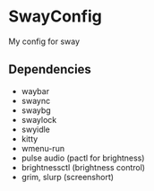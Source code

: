 # SwayConfig

My config for sway

## Dependencies

- waybar
- swaync
- swaybg
- swaylock
- swyidle
- kitty
- wmenu-run
- pulse audio (pactl for brightness)
- brightnessctl (brightness control)
- grim, slurp (screenshort)
